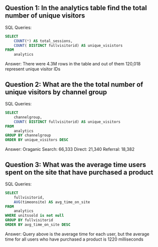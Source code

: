 


## Question 1: In the analytics table find the total number of unique visitors

SQL Queries:
```sql
SELECT
	COUNT(*) AS total_sessions,
	COUNT( DISTINCT fullvisitorid) AS unique_visistors
FROM
	analytics
```
Answer: 
There were 4.3M rows in the table and out of them 120,018 represent unique visitor IDs


## Question 2: What are the the total number of unique visitors by channel group

SQL Queries:
```sql
SELECT
	channelgroup,
	COUNT( DISTINCT fullvisitorid) AS unique_visitors
FROM
	analytics
GROUP BY channelgroup
ORDER BY unique_visitors DESC
```

Answer:
Oraganic Search: 66,333
Direct: 21,340
Referral: 18,382


## Question 3: What was the average time users spent on the site that have purchased a product
SQL Queries:
```sql
SELECT 
	fullvisitorid,
	AVG(timeonsite) AS avg_time_on_site
FROM
	analytics
WHERE unitssold is not null
GROUP BY fullvisitorid
ORDER BY avg_time_on_site DESC
```
Answer:
Query above is the average time for each user, but the average time for all users who have purchased a product is 1220 milliseconds


